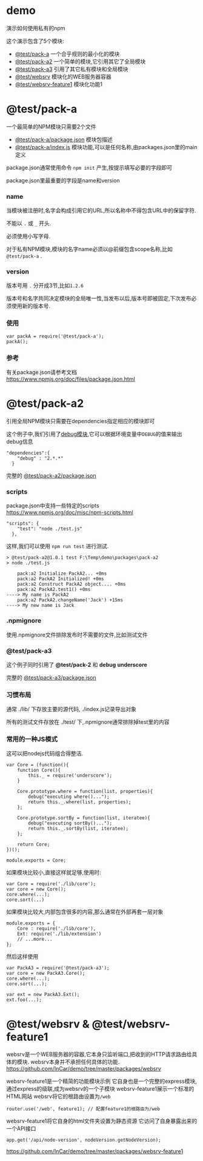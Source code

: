demo
====

演示如何使用私有的npm

这个演示包含了5个模块:

* [@test/pack-a](https://github.com/InCar/demo/tree/master/packages/pack-a)  一个合乎规则的最小化的模块
* [@test/pack-a2](https://github.com/InCar/demo/tree/master/packages/pack-a2) 一个简单的模块,它引用其它了全局模块
* [@test/pack-a3](https://github.com/InCar/demo/tree/master/packages/pack-a3) 引用了其它私有模块和全局模块
* [@test/websrv](https://github.com/InCar/demo/tree/master/packages/websrv) 模块化的WEB服务器容器
* [@test/websrv-feature1](https://github.com/InCar/demo/tree/master/packages/websrv-feature1) 模块化功能1

# @test/pack-a
一个最简单的NPM模块只需要2个文件

  - [@test/pack-a/package.json](https://github.com/InCar/demo/blob/master/packages/pack-a/package.json) 模块包描述
  - [@test/pack-a/index.js](https://github.com/InCar/demo/blob/master/packages/pack-a/index.js) 模块功能,可以是任何名称,由packages.json里的main定义

package.json通常使用命令 `npm init` 产生,按提示填写必要的字段即可

package.json里最重要的字段是name和version

### name
当模块被注册时,名字会构成引用它的URL,所以名称中不得包含URL中的保留字符.

不能以 `.` 或 `_` 开头.

必须使用小写字母.

对于私有NPM模块,模块的名字name必须以@前缀包含scope名称,比如 `@test/pack-a` .

### version
版本号用 `.` 分开成3节,比如`1.2.6`

版本号和名字共同决定模块的全局唯一性,当发布以后,版本号即被固定,下次发布必须使用新的版本号.

### 使用
    var packA = require('@test/pack-a');
    packA();

### 参考
有关package.json请参考文档
<https://www.npmjs.org/doc/files/package.json.html>

# @test/pack-a2
引用全局NPM模块只需要在dependencies指定相应的模块即可

这个例子中,我们引用了[debug模块](https://www.npmjs.org/package/debug),它可以根据环境变量中`DEBUG`的值来输出debug信息

    "dependencies":{
        "debug" : "2.*.*"
      }

完整的 [@test/pack-a2/package.json](https://github.com/InCar/demo/blob/master/packages/pack-a2/package.json)

### scripts
package.json中支持一些特定的scripts <https://www.npmjs.org/doc/misc/npm-scripts.html>

    "scripts": {
        "test": "node ./test.js"
      },

这样,我们可以使用 `npm run test` 进行测试.

    > @test/pack-a2@1.0.1 test F:\Temp\demo\packages\pack-a2
    > node ./test.js

        pack:a2 Initialize PackA2... +0ms
        pack:a2 PackA2 Initialized! +0ms
        pack:a2 Construct PackA2 object.... +0ms
        pack:a2 PackA2.test1() +0ms
    ----> My name is PackA2
        pack:a2 PackA2.changeName('Jack') +15ms
    ----> My new name is Jack

### .npmignore
使用.npmignore文件排除发布时不需要的文件,比如测试文件

### @test/pack-a3
这个例子同时引用了 **@test/pack-2** 和 **debug** **underscore**

完整的 [@test/pack-a3/package.json](https://github.com/InCar/demo/blob/master/packages/pack-a3/package.json)

### 习惯布局
通常 ./lib/ 下存放主要的源代码, ./index.js记录导出对象

所有的测试文件存放在 ./test/ 下,.npmignore通常排除掉test里的内容

### 常用的一种JS模式
这可以把nodejs代码组合得整洁.

    var Core = (function(){
        function Core(){
            this._ = require('underscore');
        }

        Core.prototype.where = function(list, properties){
            debug("executing where()...");
            return this._.where(list, properties);
        };

        Core.prototype.sortBy = function(list, iteratee){
            debug("executing sortBy()...");
            return this._.sortBy(list, iteratee);
        };

        return Core;
    })();

    module.exports = Core;

如果模块比较小,直接这样就足够,使用时:

    var Core = require('./lib/core');
    var core = new Core();
    core.where(...);
    core.sort(...)

如果模块比较大,内部包含很多的内容,那么通常在外部再套一层对象

    module.exports = {
        Core : require('./lib/core'),
        Ext: require('./lib/extension')
        // ...more...
    };

然后这样使用

    var PackA3 = require('@test/pack-a3');
    var core = new PackA3.Core();
    core.where(...);
    core.sort(...);

    var ext = new PackA3.Ext();
    ext.foo(...);

# @test/websrv & @test/websrv-feature1
websrv是一个WEB服务器的容器,它本身只监听端口,把收到的HTTP请求路由给具体的模块.
websrv本身并不承担任何具体的功能.  
<https://github.com/InCar/demo/tree/master/packages/websrv>

websrv-feature1是一个精简的功能模块示例
它自身也是一个完整的express模块,通过express的级联,成为websrv的一个子模块
websrv-feature1展示一个标准的HTML网站
websrv将它的根路由设置为`/web`

`
router.use('/web', feature1); // 配置feature1的根路由为/web
`

websrv-feature1将它自身的html文件夹设置为静态资源
它访问了自身暴露出来的一个API接口

`
app.get('/api/node-version', nodeVersion.getNodeVersion);
`

<https://github.com/InCar/demo/tree/master/packages/websrv-feature1>
